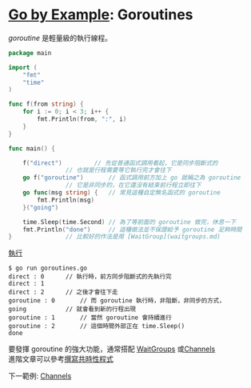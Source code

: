 # [Go by Example](../gobyexample.md): Goroutines

*goroutine* 是輕量級的執行線程。

``` go
package main

import (
    "fmt"
    "time"
)

func f(from string) {
    for i := 0; i < 3; i++ {
        fmt.Println(from, ":", i)
    }
}

func main() {

    f("direct")			// 先從普通函式調用看起，它是同步阻斷式的
				// 也就是行程需要等它執行完才會往下
    go f("goroutine")		// 函式調用前方加上 go 就稱之為 goroutine
				// 它是非同步的，在它還沒有結束前行程立即往下
    go func(msg string) {	// 常見這種自定無名函式的 goroutine
        fmt.Println(msg)
    }("going")

    time.Sleep(time.Second)	// 為了等前面的 goroutine 做完，休息一下
    fmt.Println("done")		// 這種做法並不保證給予 goroutine 足夠時間
}				// 比較好的作法是用 [WaitGroup](waitgroups.md)
```
[執行](http://play.golang.org/p/I7scqRijEJt)

``` shell
$ go run goroutines.go
direct : 0		// 執行時，前方同步阻斷式的先執行完
direct : 1
direct : 2		// 之後才會往下走
goroutine : 0		// 而 goroutine 執行時，非阻斷，非同步的方式，
going			// 就會看到新的行程出現
goroutine : 1		// 當然 goroutine 會持續進行
goroutine : 2		// 這個時間外部正在 time.Sleep()
done
```

要發揮 goroutine 的強大功能，通常搭配 [WaitGroups](waitgroups.md) 或[Channels](channels.md)  
進階文章可以參考[撰寫共時性程式](https://michaelchen.tech/golang-programming/concurrency/)  

下一範例: [Channels](channels.md)

